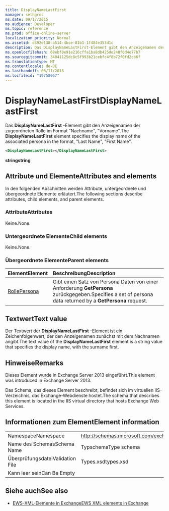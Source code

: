 ```yaml
---
title: DisplayNameLastFirst
manager: sethgros
ms.date: 09/17/2015
ms.audience: Developer
ms.topic: reference
ms.prod: office-online-server
localization_priority: Normal
ms.assetid: d392e138-a514-4bce-81b1-1f484e353d1c
description: Das DisplayNameLastFirst-Element gibt den Anzeigenamen der zugeordneten Rolle im Format, Nachname Vorname.
ms.openlocfilehash: 68ebf0e91e216cffa1ba8db425de248f0d4e77b7
ms.sourcegitcommit: 34041125dc8c5f993b21cebfc4f8b72f0fd2cb6f
ms.translationtype: MT
ms.contentlocale: de-DE
ms.lasthandoff: 06/11/2018
ms.locfileid: "19758067"
---
```

# <a name="displaynamelastfirst"></a><span data-ttu-id="1bda6-103">DisplayNameLastFirst</span><span class="sxs-lookup"><span data-stu-id="1bda6-103">DisplayNameLastFirst</span></span>

<span data-ttu-id="1bda6-104">Das **DisplayNameLastFirst** -Element gibt den Anzeigenamen der zugeordneten Rolle im Format "Nachname", "Vorname".</span><span class="sxs-lookup"><span data-stu-id="1bda6-104">The **DisplayNameLastFirst** element specifies the display name of the associated persona in the format, "Last Name", "First Name".</span></span> 
  
```XML
<DisplayNameLastFirst></DisplayNameLastFirst>
```

 <span data-ttu-id="1bda6-105">**string**</span><span class="sxs-lookup"><span data-stu-id="1bda6-105">**string**</span></span>
## <a name="attributes-and-elements"></a><span data-ttu-id="1bda6-106">Attribute und Elemente</span><span class="sxs-lookup"><span data-stu-id="1bda6-106">Attributes and elements</span></span>

<span data-ttu-id="1bda6-107">In den folgenden Abschnitten werden Attribute, untergeordnete und übergeordnete Elemente erläutert.</span><span class="sxs-lookup"><span data-stu-id="1bda6-107">The following sections describe attributes, child elements, and parent elements.</span></span>
  
### <a name="attributes"></a><span data-ttu-id="1bda6-108">Attribute</span><span class="sxs-lookup"><span data-stu-id="1bda6-108">Attributes</span></span>

<span data-ttu-id="1bda6-109">Keine.</span><span class="sxs-lookup"><span data-stu-id="1bda6-109">None.</span></span>
  
### <a name="child-elements"></a><span data-ttu-id="1bda6-110">Untergeordnete Elemente</span><span class="sxs-lookup"><span data-stu-id="1bda6-110">Child elements</span></span>

<span data-ttu-id="1bda6-111">Keine.</span><span class="sxs-lookup"><span data-stu-id="1bda6-111">None.</span></span>
  
### <a name="parent-elements"></a><span data-ttu-id="1bda6-112">Übergeordnete Elemente</span><span class="sxs-lookup"><span data-stu-id="1bda6-112">Parent elements</span></span>

|<span data-ttu-id="1bda6-113">**Element**</span><span class="sxs-lookup"><span data-stu-id="1bda6-113">**Element**</span></span>|<span data-ttu-id="1bda6-114">**Beschreibung**</span><span class="sxs-lookup"><span data-stu-id="1bda6-114">**Description**</span></span>|
|:-----|:-----|
|[<span data-ttu-id="1bda6-115">Rolle</span><span class="sxs-lookup"><span data-stu-id="1bda6-115">Persona</span></span>](persona.md) <br/> |<span data-ttu-id="1bda6-116">Gibt einen Satz von Persona Daten von einer Anforderung **GetPersona** zurückgegeben.</span><span class="sxs-lookup"><span data-stu-id="1bda6-116">Specifies a set of persona data returned by a **GetPersona** request.</span></span>  <br/> |
   
## <a name="text-value"></a><span data-ttu-id="1bda6-117">Textwert</span><span class="sxs-lookup"><span data-stu-id="1bda6-117">Text value</span></span>

<span data-ttu-id="1bda6-118">Der Textwert der **DisplayNameLastFirst** -Element ist ein Zeichenfolgenwert, der den Anzeigenamen zunächst mit dem Nachnamen angibt.</span><span class="sxs-lookup"><span data-stu-id="1bda6-118">The text value of the **DisplayNameLastFirst** element is a string value that specifies the display name, with the surname first.</span></span> 
  
## <a name="remarks"></a><span data-ttu-id="1bda6-119">Hinweise</span><span class="sxs-lookup"><span data-stu-id="1bda6-119">Remarks</span></span>

<span data-ttu-id="1bda6-120">Dieses Element wurde in Exchange Server 2013 eingeführt.</span><span class="sxs-lookup"><span data-stu-id="1bda6-120">This element was introduced in Exchange Server 2013.</span></span>
  
<span data-ttu-id="1bda6-121">Das Schema, das dieses Element beschreibt, befindet sich im virtuellen IIS-Verzeichnis, das Exchange-Webdienste hostet.</span><span class="sxs-lookup"><span data-stu-id="1bda6-121">The schema that describes this element is located in the IIS virtual directory that hosts Exchange Web Services.</span></span>
  
## <a name="element-information"></a><span data-ttu-id="1bda6-122">Informationen zum Element</span><span class="sxs-lookup"><span data-stu-id="1bda6-122">Element information</span></span>

|||
|:-----|:-----|
|<span data-ttu-id="1bda6-123">Namespace</span><span class="sxs-lookup"><span data-stu-id="1bda6-123">Namespace</span></span>  <br/> |http://schemas.microsoft.com/exchange/services/2006/types  <br/> |
|<span data-ttu-id="1bda6-124">Name des Schemas</span><span class="sxs-lookup"><span data-stu-id="1bda6-124">Schema Name</span></span>  <br/> |<span data-ttu-id="1bda6-125">Typschema</span><span class="sxs-lookup"><span data-stu-id="1bda6-125">Type schema</span></span>  <br/> |
|<span data-ttu-id="1bda6-126">Überprüfungsdatei</span><span class="sxs-lookup"><span data-stu-id="1bda6-126">Validation File</span></span>  <br/> |<span data-ttu-id="1bda6-127">Types.xsd</span><span class="sxs-lookup"><span data-stu-id="1bda6-127">types.xsd</span></span>  <br/> |
|<span data-ttu-id="1bda6-128">Kann leer sein</span><span class="sxs-lookup"><span data-stu-id="1bda6-128">Can Be Empty</span></span>  <br/> ||
   
## <a name="see-also"></a><span data-ttu-id="1bda6-129">Siehe auch</span><span class="sxs-lookup"><span data-stu-id="1bda6-129">See also</span></span>

- [<span data-ttu-id="1bda6-130">EWS-XML-Elemente in Exchange</span><span class="sxs-lookup"><span data-stu-id="1bda6-130">EWS XML elements in Exchange</span></span>](ews-xml-elements-in-exchange.md)

